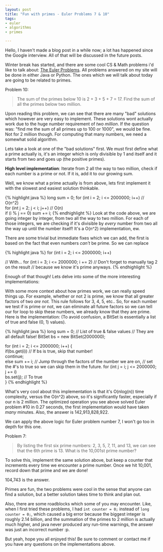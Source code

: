 ```yaml
---
layout: post
title: "Fun with primes - Euler Problems 7 & 10"
tags:
- euler
- algorithms
- primes

---
```



Hello, I haven't made a blog post in a while now; a lot has happened since the Google interview. All of that will be discussed in the future posts.

Winter break has started, and there are some cool CS &amp; Math problems i'd like to talk about: <a href="http://projecteuler.net/problems">The Euler Problems</a>. All problems answered on my site will be done in either Java or Python. The ones which we will talk about today are going to be related to primes.

Problem 10:

> The sum of the primes below 10 is 2 + 3 + 5 + 7 = 17. Find the sum of all the primes below two million.


Upon reading this problem, we can see that there are many "bad" solutions which however are very easy to implement. These solutions wont actually work due to the huge number requirement of <em>two million</em>. If the question was: "find me the sum of all primes up to 100 or 1000", we would be fine. Not for 2 million though. For computing that many numbers, we need a somewhat solid algorithm.

Lets take a look at one of the "bad solutions" first. We must first define what a prime actually is, it's an integer which is only divisible by 1 and itself and it starts from two and goes up (the positive primes).

<strong>High level implementation</strong>: Iterate from 2 all the way to two million, check if each number is a prime or not. If it is, add it to our growing sum.<em>
</em>

Well, we know what a prime actually is from above, lets first implement it with the slowest and easiest solution thinkable.

{% highlight java %}
long sum = 0;
for (int i = 2; i <= 2000000; i++) // O(n^2) 		
    for (int j = 2; j < i; j++) // O(n)        
         if (i % j == 0)
              sum += i;
{% endhighlight %}
Look at the code above, we are going integer by integer, from two all the way to two million.
For each of those integers, we are checking if it's divisible by <i>every</i> number from two all the way up until the number itself! It's a O(n^2) implementation, ew.

There are some trivial but immediate fixes which we can add, the first is based on the fact that even numbers <em>can't </em>be prime. So we can replace

{% highlight java %}
for (int i = 2; i <= 2000000; i++)

// With...
for (int i = 3; i <= 2000000; i += 2)
// Don't forget to manually tag 2 on the result
// because we know it's prime anyways.
{% endhighlight %}

Enough of that though! Lets delve into some of the more interesting implementations:

With some more context about how primes work, we can really speed things up. For example, whether or not 2 is prime, we know that all greater factors of two <em>are not. </em>This rule follows for 3, 4, 5, etc.. So, for each number we test if is prime or not, we can eliminate all future factors so we can tell our for loop to skip these numbers, we already know that they are prime. Here is the implementation: (To avoid confusion, a BitSet is essentially a list of true and false (0, 1) values).

{% highlight java %}
long sum = 0;
// List of true & false values
// They are all default false!
BitSet bs = new BitSet(2000000); 

for (int i = 2; i <= 2000000; i++) {     		
     if(bs.get(i)) // If bs is true, skip that number!      
	     continue;         
     else
         sum += i;
     // Jump through the factors of the number we are on, 
     // set the #'s to true so we can skip them in the future.
     for (int j = i; j <= 2000000; j += i) 						        
	     bs.set(j);  // To true          
}
{% endhighlight %}

What's very cool about this implementation is that it's O(nlog(n)) time complexity, versus the O(n^2) above, so it's significantly faster, especially if our n is 2 million. The optimized operation you see above solved Euler problem #10 in 0.27 seconds, the first implementation would have taken <em>many</em> minutes. Also, the answer is 142,913,828,922.

We can apply the above logic for Euler problem number 7, I won't go too in depth for this one.

Problem 7:


>By listing the first six prime numbers: 2, 3, 5, 7, 11, and 13, we can see that the 6th prime is 13. What is the 10,001st prime number?


To solve this, implement the same solution above, but keep a counter that increments every time we encounter a prime number. Once we hit 10,001, record down that prime and we are done!

104,743 is the answer.

Primes are fun, the two problems were cool in the sense that anyone can find a solution, but a better solution takes time to think and plan out.

Also, there are some roadblocks which some of you may encounter. Like, when I first tried these problems, I had `int counter = 0;` instead of `long counter = 0;`, which caused a big error because the biggest integer is roughly 2.14 billion, and the summation of the primes to 2 million is actually much higher, and java never produced any run-time warnings, the answer was just an incorrect number :p.

But yeah, hope you all enjoyed this! Be sure to comment or contact me if you have any questions on the implementations above.

